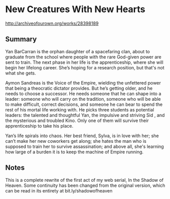 # New Creatures With New Hearts

http://archiveofourown.org/works/28398189

## Summary

Yan BarCarran is the orphan daughter of a spacefaring clan, about to graduate from the school where people with the rare God-given power are sent to train. The next phase in her life is the apprenticeship, where she will begin her lifelong career. She’s hoping for a research position, but that's not what she gets.

Aymon Sandreas is the Voice of the Empire, wielding the unfettered power that being a theocratic dictator provides. But he’s getting older, and he needs to choose a successor. He needs someone that he can shape into a leader: someone who will carry on the tradition, someone who will be able to make difficult, correct decisions, and someone he can bear to spend the rest of his mortal life working with. He picks three students as potential leaders: the talented and thoughtful Yan, the impulsive and striving Sid , and the mysterious and troubled Kino. Only one of them will survive their apprenticeship to take his place.

Yan’s life spirals into chaos. Her best friend, Sylva, is in love with her; she can’t make her new coworkers get along; she hates the man who is supposed to train her to survive assassination; and above all, she's learning how large of a burden it is to keep the machine of Empire running.

## Notes

This is a complete rewrite of the first act of my web serial, In the Shadow of Heaven. Some continuity has been changed from the original version, which can be read in its entirety at bit.ly/shadowofheaven

